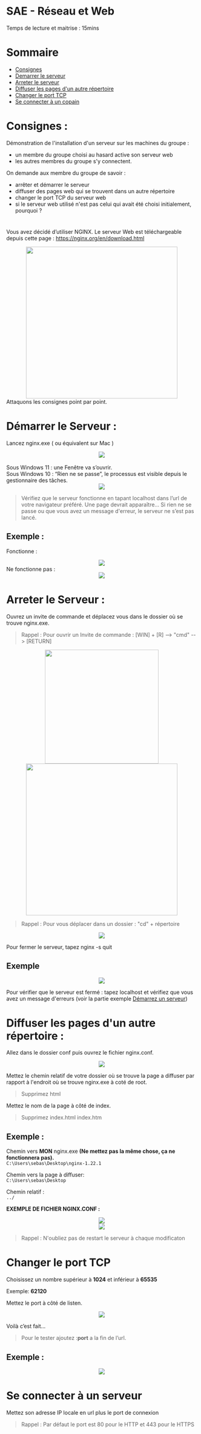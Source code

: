 # SAE - Réseau et Web


Temps de lecture et maitrise : 15mins

# Sommaire

* [Consignes](#consignes)
* [Demarrer le serveur](#démarrer-le-serveur)
* [Arreter le serveur](#arreter-le-serveur)
* [Diffuser les pages d'un autre répertoire](#diffuser-les-pages-dun-autre-répertoire)
* [Changer le port TCP](#changer-le-port-tcp)
* [Se connecter à un copain](##se-connecter-à-un-serveur)

# Consignes :

Démonstration de l'installation d'un serveur sur les machines du groupe :
* un membre du groupe choisi au hasard active son serveur web
* les autres membres du groupe s'y connectent.

On demande aux membre du groupe de savoir :
* arrêter et démarrer le serveur
* diffuser des pages web qui se trouvent dans un autre répertoire
* changer le port TCP du serveur web
* si le serveur web utilisé n'est pas celui qui avait été choisi initialement, pourquoi ?

#
Vous avez décidé d’utiliser NGINX. Le serveur Web est téléchargeable depuis cette page : 
https://nginx.org/en/download.html
<center>
<img src="https://nginx.org/nginx.png" width="400">
</center>
Attaquons les consignes point par point.


# Démarrer le Serveur :
Lancez nginx.exe ( ou équivalent sur Mac )
<center>
<img src="https://sebastiancaron.fr/images/image7.png">
</center>
<br>
Sous Windows 11 : une Fenêtre va s’ouvrir. 
<br>
Sous Windows 10 : “Rien ne se passe”, le processus est visible depuis le gestionnaire des tâches.
<br>

<center>
<img src="https://sebastiancaron.fr/images/image8.png">
</center>

> Vérifiez que le serveur fonctionne en tapant localhost dans l’url de votre navigateur préféré. Une page devrait apparaître… Si rien ne se passe ou que vous avez un message d'erreur, le serveur ne s’est pas lancé.

## Exemple :

Fonctionne : 
<center>
<img src="https://sebastiancaron.fr/images/image4.png">
</center>
Ne fonctionne pas :
<center>
<img src="https://sebastiancaron.fr/images/image1.png">
</center>

# Arreter le Serveur :
Ouvrez un invite de commande et déplacez vous dans le dossier où se trouve nginx.exe.
> Rappel : Pour ouvrir un Invite de commande : [WIN] + [R] --> "cmd" --> [RETURN]
<center>
<img src="https://sebastiancaron.fr/images/image3.png" width="300">
</center>
<center>
<img src="https://sebastiancaron.fr/images/image2.png" width="400">
</center>

> Rappel : Pour vous déplacer dans un dossier : "cd" + répertoire
<center>
<img src="https://sebastiancaron.fr/images/image12.png">
</center>

Pour fermer le serveur, tapez nginx -s quit
## Exemple
<center>
<img src="https://sebastiancaron.fr/images/image6.png">
</center>

Pour vérifier que le serveur est fermé : tapez localhost et vérifiez que vous avez un message d'erreurs (voir la partie exemple [Démarrez un serveur](#exemple))

# Diffuser les pages d'un autre répertoire :
Allez dans le dossier conf puis ouvrez le fichier nginx.conf.
<center>
<img src="https://sebastiancaron.fr/images/image14.png">
</center>

Mettez le chemin relatif de votre dossier où se trouve la page a diffuser par rapport à l'endroit où se trouve nginx.exe à coté de root.
> Supprimez html

Mettez le nom de la page à côté de index.
> Supprimez index.html index.htm

## Exemple :

Chemin vers **MON** nginx.exe **(Ne mettez pas la même chose, ça ne fonctionnera pas).**<br>
`C:\Users\sebas\Desktop\nginx-1.22.1`

Chemin vers la page à diffuser:<br>
`C:\Users\sebas\Desktop`

Chemin relatif :<br>
`../`

**EXEMPLE DE FICHIER NGINX.CONF :**
<center>
<img src="https://sebastiancaron.fr/images/image10.png">
</center>
<center>
<img src="https://sebastiancaron.fr/images/image5.png">
</center>

> Rappel : N'oubliez pas de restart le serveur à chaque modificaton

# Changer le port TCP
Choisissez un nombre supérieur à **1024** et inférieur à **65535**<br>

Exemple:  **62120**

Mettez le port à côté de listen.
<center>
<img src="https://sebastiancaron.fr/images/image11.png">
</center>

Voilà c’est fait…
> Pour le tester ajoutez :**port** a la fin de l’url.

## Exemple :
<center>
<img src="https://sebastiancaron.fr/images/image13.png">
</center>

# Se connecter à un serveur

Mettez son adresse IP locale en url plus le port de connexion

> Rappel : Par défaut le port est 80 pour le HTTP et 443 pour le HTTPS
